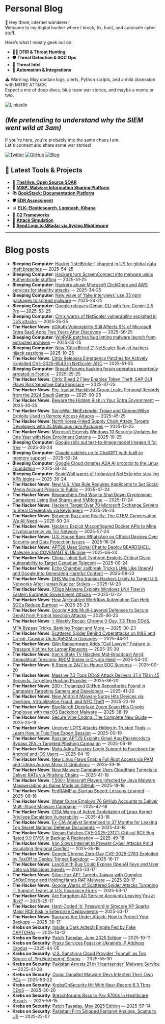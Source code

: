 # Personal Blog

👋 Hey there, internet wanderer!  
Welcome to my digital bunker where I break, fix, hunt, and automate cyber stuff.  

Here’s what I mostly geek out on:

- 🕵️‍♂️ **DFIR & Threat Hunting**  
- 🛡️ **Threat Detection & SOC Ops**  
- 🧠 **Threat Intel**  
- 🤖 **Automation & Integrations**

⚠️ Warning: May contain logs, alerts, Python scripts, and a mild obsession with MITRE ATT&CK.  
Expect a mix of deep dives, blue team war stories, and maybe a meme or two.

[![LinkedIn](https://img.shields.io/badge/LinkedIn-Connect-blue?style=flat&logo=linkedin)](https://www.linkedin.com/in/0xatef)

*(Me pretending to understand why the SIEM went wild at 3am)*  
---  
If you're here, you're probably into the same chaos I am.  
Let's connect and share some war stories!

[![Twitter](https://img.shields.io/badge/Twitter-%400xatef-1DA1F2?style=flat&logo=twitter&logoColor=white)](https://twitter.com/0xatef)
[![GitHub](https://img.shields.io/badge/GitHub-0xAtef-181717?style=flat&logo=github)](https://github.com/0xAtef)
[![Blog](https://img.shields.io/badge/Blog-0xAtef.github.io-orange?style=flat&logo=jekyll)](https://0xatef.github.io)


## 🧰 Latest Tools & Projects

- 🐝 [**TheHive: Open Source SOAR**](https://0xatef.github.io/Projects/#thehive-open-source-soar)  
- 🧬 [**MISP: Malware Information Sharing Platform**](https://0xatef.github.io/Projects/#misp-malware-information-sharing-platform)  
- 📚 [**BookStack: Documentation Platform**](https://0xatef.github.io/Projects/#bookstack-documentation-platform)  
- 🛡️ [**EDR Assessment**](https://0xatef.github.io/Projects/#edr-assessment)  
- 📊 [**ELK: Elasticsearch, Logstash, Kibana**](https://0xatef.github.io/Projects/#elk-elasticsearch-logstash-kibana)  
- 🎯 [**C2 Frameworks**](https://0xatef.github.io/Projects/#c2-frameworks)  
- 🧨 [**Attack Simulation**](https://0xatef.github.io/Projects/#attack-simulation)  
- 🔄 [**Send Logs to QRadar via Syslog Middleware**](https://0xatef.github.io/Projects/#how-to-send-logs-from-an-api-to-qradar-siem-through-syslog-middleware)  

---

# Blog posts
<!-- BLOG-POST-LIST:START -->
- **Bleeping Computer**: [Hacker &#39;IntelBroker&#39; charged in US for global data theft breaches](https://www.bleepingcomputer.com/news/security/british-hacker-intelbroker-charged-with-25m-in-cybercrime-damages/) — 2025-54-25
- **Bleeping Computer**: [Hackers turn ScreenConnect into malware using Authenticode stuffing](https://www.bleepingcomputer.com/news/security/hackers-turn-screenconnect-into-malware-using-authenticode-stuffing/) — 2025-51-25
- **Bleeping Computer**: [Hackers abuse Microsoft ClickOnce and AWS services for stealthy attacks](https://www.bleepingcomputer.com/news/security/oneclik-attacks-use-microsoft-clickonce-and-aws-to-target-energy-sector/) — 2025-34-25
- **Bleeping Computer**: [New wave of ‘fake interviews’ use 35 npm packages to spread malware](https://www.bleepingcomputer.com/news/security/new-wave-of-fake-interviews-use-35-npm-packages-to-spread-malware/) — 2025-24-25
- **Bleeping Computer**: [Google releases Gemini CLI with free Gemini 2.5 Pro](https://www.bleepingcomputer.com/news/artificial-intelligence/google-releases-gemini-cli-with-free-gemini-25-pro/) — 2025-53-25
- **Bleeping Computer**: [Citrix warns of NetScaler vulnerability exploited in DoS attacks](https://www.bleepingcomputer.com/news/security/citrix-warns-of-netscaler-vulnerability-exploited-in-dos-attacks/) — 2025-35-25
- **The Hacker News**: [nOAuth Vulnerability Still Affects 9% of Microsoft Entra SaaS Apps Two Years After Discovery](https://thehackernews.com/2025/06/noauth-vulnerability-still-affects-9-of.html) — 2025-56-25
- **Bleeping Computer**: [WinRAR patches bug letting malware launch from extracted archives](https://www.bleepingcomputer.com/news/security/winrar-patches-bug-letting-malware-launch-from-extracted-archives/) — 2025-55-25
- **Bleeping Computer**: [New &#39;CitrixBleed 2&#39; NetScaler flaw let hackers hijack sessions](https://www.bleepingcomputer.com/news/security/new-citrixbleed-2-netscaler-flaw-let-hackers-hijack-sessions/) — 2025-10-25
- **The Hacker News**: [Citrix Releases Emergency Patches for Actively Exploited CVE-2025-6543 in NetScaler ADC](https://thehackernews.com/2025/06/citrix-releases-emergency-patches-for.html) — 2025-51-25
- **Bleeping Computer**: [BreachForums hacking forum operators reportedly arrested in France](https://www.bleepingcomputer.com/news/security/breachforums-hacking-forum-operators-reportedly-arrested-in-france/) — 2025-25-25
- **The Hacker News**: [Citrix Bleed 2 Flaw Enables Token Theft; SAP GUI Flaws Risk Sensitive Data Exposure](https://thehackernews.com/2025/06/citrix-bleed-2-flaw-enables-token-theft.html) — 2025-37-25
- **The Hacker News**: [Pro-Iranian Hacktivist Group Leaks Personal Records from the 2024 Saudi Games](https://thehackernews.com/2025/06/pro-iranian-hacktivist-group-leaks.html) — 2025-00-25
- **The Hacker News**: [Beware the Hidden Risk in Your Entra Environment](https://thehackernews.com/2025/06/beware-hidden-risk-in-your-entra.html) — 2025-30-25
- **The Hacker News**: [SonicWall NetExtender Trojan and ConnectWise Exploits Used in Remote Access Attacks](https://thehackernews.com/2025/06/sonicwall-netextender-trojan-and.html) — 2025-45-25
- **The Hacker News**: [North Korea-linked Supply Chain Attack Targets Developers with 35 Malicious npm Packages](https://thehackernews.com/2025/06/north-korea-linked-supply-chain-attack.html) — 2025-12-25
- **The Hacker News**: [Microsoft Extends Windows 10 Security Updates for One Year with New Enrollment Options](https://thehackernews.com/2025/06/microsoft-extends-windows-10-security.html) — 2025-10-25
- **Bleeping Computer**: [Google rolls out text-to-image model Imagen 4 for free](https://www.bleepingcomputer.com/news/artificial-intelligence/google-rolls-out-text-to-image-model-imagen-4-for-free/) — 2025-36-24
- **Bleeping Computer**: [Claude catches up to ChatGPT with built-in memory support](https://www.bleepingcomputer.com/news/artificial-intelligence/claude-catches-up-to-chatgpt-with-built-in-memory-support/) — 2025-52-24
- **Bleeping Computer**: [Google Cloud donates A2A AI protocol to the Linux Foundation](https://www.bleepingcomputer.com/news/artificial-intelligence/google-cloud-donates-a2a-ai-protocol-to-the-linux-foundation/) — 2025-34-24
- **Bleeping Computer**: [SonicWall warns of trojanized NetExtender stealing VPN logins](https://www.bleepingcomputer.com/news/security/sonicwall-warns-of-trojanized-netextender-stealing-vpn-logins/) — 2025-36-24
- **The Hacker News**: [New U.S. Visa Rule Requires Applicants to Set Social Media Account Privacy to Public](https://thehackernews.com/2025/06/new-us-visa-rule-requires-applicants-to.html) — 2025-47-24
- **The Hacker News**: [Researchers Find Way to Shut Down Cryptominer Campaigns Using Bad Shares and XMRogue](https://thehackernews.com/2025/06/researchers-find-way-to-shut-down.html) — 2025-17-24
- **The Hacker News**: [Hackers Target Over 70 Microsoft Exchange Servers to Steal Credentials via Keyloggers](https://thehackernews.com/2025/06/hackers-target-65-microsoft-exchange.html) — 2025-26-24
- **The Hacker News**: [Between Buzz and Reality: The CTEM Conversation We All Need](https://thehackernews.com/2025/06/between-buzz-and-reality-ctem.html) — 2025-00-24
- **The Hacker News**: [Hackers Exploit Misconfigured Docker APIs to Mine Cryptocurrency via Tor Network](https://thehackernews.com/2025/06/hackers-exploit-misconfigured-docker.html) — 2025-57-24
- **The Hacker News**: [U.S. House Bans WhatsApp on Official Devices Over Security and Data Protection Issues](https://thehackernews.com/2025/06/us-house-bans-whatsapp-on-official.html) — 2025-16-24
- **The Hacker News**: [APT28 Uses Signal Chat to Deploy BEARDSHELL Malware and COVENANT in Ukraine](https://thehackernews.com/2025/06/apt28-uses-signal-chat-to-deploy.html) — 2025-06-24
- **The Hacker News**: [China-linked Salt Typhoon Exploits Critical Cisco Vulnerability to Target Canadian Telecom](https://thehackernews.com/2025/06/china-linked-salt-typhoon-exploits.html) — 2025-00-24
- **The Hacker News**: [Echo Chamber Jailbreak Tricks LLMs Like OpenAI and Google into Generating Harmful Content](https://thehackernews.com/2025/06/echo-chamber-jailbreak-tricks-llms-like.html) — 2025-58-23
- **The Hacker News**: [DHS Warns Pro-Iranian Hackers Likely to Target U.S. Networks After Iranian Nuclear Strikes](https://thehackernews.com/2025/06/dhs-warns-pro-iranian-hackers-likely-to.html) — 2025-14-23
- **The Hacker News**: [XDigo Malware Exploits Windows LNK Flaw in Eastern European Government Attacks](https://thehackernews.com/2025/06/xdigo-malware-exploits-windows-lnk-flaw.html) — 2025-12-23
- **The Hacker News**: [How AI-Enabled Workflow Automation Can Help SOCs Reduce Burnout](https://thehackernews.com/2025/06/how-ai-enabled-workflow-automation-can.html) — 2025-25-23
- **The Hacker News**: [Google Adds Multi-Layered Defenses to Secure GenAI from Prompt Injection Attacks](https://thehackernews.com/2025/06/google-adds-multi-layered-defenses-to.html) — 2025-46-23
- **The Hacker News**: [⚡ Weekly Recap: Chrome 0-Day, 7.3 Tbps DDoS, MFA Bypass Tricks, Banking Trojan and More](https://thehackernews.com/2025/06/weekly-recap-chrome-0-day-73-tbps-ddos.html) — 2025-30-23
- **The Hacker News**: [Scattered Spider Behind Cyberattacks on M&amp;S and Co-op, Causing Up to $592M in Damages](https://thehackernews.com/2025/06/scattered-spider-behind-cyberattacks-on.html) — 2025-44-21
- **The Hacker News**: [Qilin Ransomware Adds &quot;Call Lawyer&quot; Feature to Pressure Victims for Larger Ransoms](https://thehackernews.com/2025/06/qilin-ransomware-adds-call-lawyer.html) — 2025-35-20
- **The Hacker News**: [Iran&#39;s State TV Hijacked Mid-Broadcast Amid Geopolitical Tensions; $90M Stolen in Crypto Heist](https://thehackernews.com/2025/06/irans-state-tv-hijacked-mid-broadcast.html) — 2025-54-20
- **The Hacker News**: [6 Steps to 24/7 In-House SOC Success](https://thehackernews.com/2025/06/6-steps-to-247-in-house-soc-success.html) — 2025-00-20
- **The Hacker News**: [Massive 7.3 Tbps DDoS Attack Delivers 37.4 TB in 45 Seconds, Targeting Hosting Provider](https://thehackernews.com/2025/06/massive-73-tbps-ddos-attack-delivers.html) — 2025-36-20
- **The Hacker News**: [200+ Trojanized GitHub Repositories Found in Campaign Targeting Gamers and Developers](https://thehackernews.com/2025/06/67-trojanized-github-repositories-found.html) — 2025-41-20
- **The Hacker News**: [New Android Malware Surge Hits Devices via Overlays, Virtualization Fraud, and NFC Theft](https://thehackernews.com/2025/06/new-android-malware-surge-hits-devices.html) — 2025-23-19
- **The Hacker News**: [BlueNoroff Deepfake Zoom Scam Hits Crypto Employee with macOS Backdoor Malware](https://thehackernews.com/2025/06/bluenoroff-deepfake-zoom-scam-hits.html) — 2025-38-19
- **The Hacker News**: [Secure Vibe Coding: The Complete New Guide](https://thehackernews.com/2025/06/secure-vibe-coding-complete-new-guide.html) — 2025-25-19
- **The Hacker News**: [Uncover LOTS Attacks Hiding in Trusted Tools — Learn How in This Free Expert Session](https://thehackernews.com/2025/06/uncover-lots-attacks-hiding-in-trusted.html) — 2025-00-19
- **The Hacker News**: [Russian APT29 Exploits Gmail App Passwords to Bypass 2FA in Targeted Phishing Campaign](https://thehackernews.com/2025/06/russian-apt29-exploits-gmail-app.html) — 2025-06-19
- **The Hacker News**: [Meta Adds Passkey Login Support to Facebook for Android and iOS Users](https://thehackernews.com/2025/06/meta-adds-passkey-login-support-to.html) — 2025-04-19
- **The Hacker News**: [New Linux Flaws Enable Full Root Access via PAM and Udisks Across Major Distributions](https://thehackernews.com/2025/06/new-linux-flaws-enable-full-root-access.html) — 2025-33-19
- **The Hacker News**: [New Malware Campaign Uses Cloudflare Tunnels to Deliver RATs via Phishing Chains](https://thehackernews.com/2025/06/new-malware-campaign-uses-cloudflare.html) — 2025-41-18
- **The Hacker News**: [1,500+ Minecraft Players Infected by Java Malware Masquerading as Game Mods on GitHub](https://thehackernews.com/2025/06/1500-minecraft-players-infected-by-java.html) — 2025-18-18
- **The Hacker News**: [FedRAMP at Startup Speed: Lessons Learned](https://thehackernews.com/2025/06/fedramp-at-startup-speed-lessons-learned.html) — 2025-00-18
- **The Hacker News**: [Water Curse Employs 76 GitHub Accounts to Deliver Multi-Stage Malware Campaign](https://thehackernews.com/2025/06/water-curse-hijacks-76-github-accounts.html) — 2025-47-18
- **The Hacker News**: [CISA Warns of Active Exploitation of Linux Kernel Privilege Escalation Vulnerability](https://thehackernews.com/2025/06/cisa-warns-of-active-exploitation-of.html) — 2025-43-18
- **The Hacker News**: [Ex-CIA Analyst Sentenced to 37 Months for Leaking Top Secret National Defense Documents](https://thehackernews.com/2025/06/ex-cia-analyst-sentenced-to-37-months.html) — 2025-43-18
- **The Hacker News**: [Veeam Patches CVE-2025-23121: Critical RCE Bug Rated 9.9 CVSS in Backup &amp; Replication](https://thehackernews.com/2025/06/veeam-patches-cve-2025-23121-critical.html) — 2025-49-18
- **The Hacker News**: [Iran Slows Internet to Prevent Cyber Attacks Amid Escalating Regional Conflict](https://thehackernews.com/2025/06/iran-restricts-internet-access-to.html) — 2025-35-18
- **The Hacker News**: [Google Chrome Zero-Day CVE-2025-2783 Exploited by TaxOff to Deploy Trinper Backdoor](https://thehackernews.com/2025/06/google-chrome-zero-day-cve-2025-2783.html) — 2025-16-17
- **The Hacker News**: [LangSmith Bug Could Expose OpenAI Keys and User Data via Malicious Agents](https://thehackernews.com/2025/06/langchain-langsmith-bug-let-hackers.html) — 2025-33-17
- **The Hacker News**: [Silver Fox APT Targets Taiwan with Complex Gh0stCringe and HoldingHands RAT Malware](https://thehackernews.com/2025/06/silver-fox-apt-targets-taiwan-with.html) — 2025-28-17
- **The Hacker News**: [Google Warns of Scattered Spider Attacks Targeting IT Support Teams at U.S. Insurance Firms](https://thehackernews.com/2025/06/google-warns-of-scattered-spider.html) — 2025-53-17
- **The Hacker News**: [Are Forgotten AD Service Accounts Leaving You at Risk?](https://thehackernews.com/2025/06/are-forgotten-ad-service-accounts.html) — 2025-25-17
- **The Hacker News**: [Hard-Coded &#39;b&#39; Password in Sitecore XP Sparks Major RCE Risk in Enterprise Deployments](https://thehackernews.com/2025/06/hard-coded-b-password-in-sitecore-xp.html) — 2025-33-17
- **The Hacker News**: [Backups Are Under Attack: How to Protect Your Backups](https://thehackernews.com/2025/06/how-to-protect-your-backups-from-ransomware-attacks.html) — 2025-30-17
- **Krebs on Security**: [Inside a Dark Adtech Empire Fed by Fake CAPTCHAs](https://krebsonsecurity.com/2025/06/inside-a-dark-adtech-empire-fed-by-fake-captchas/) — 2025-14-12
- **Krebs on Security**: [Patch Tuesday, June 2025 Edition](https://krebsonsecurity.com/2025/06/patch-tuesday-june-2025-edition/) — 2025-10-11
- **Krebs on Security**: [Proxy Services Feast on Ukraine’s IP Address Exodus](https://krebsonsecurity.com/2025/06/proxy-services-feast-on-ukraines-ip-address-exodus/) — 2025-44-05
- **Krebs on Security**: [U.S. Sanctions Cloud Provider ‘Funnull’ as Top Source of ‘Pig Butchering’ Scams](https://krebsonsecurity.com/2025/05/u-s-sanctions-cloud-provider-funnull-as-top-source-of-pig-butchering-scams/) — 2025-55-30
- **Krebs on Security**: [Pakistan Arrests 21 in ‘Heartsender’ Malware Service](https://krebsonsecurity.com/2025/05/pakistan-arrests-21-in-heartsender-malware-service/) — 2025-41-28
- **Krebs on Security**: [Oops: DanaBot Malware Devs Infected Their Own PCs](https://krebsonsecurity.com/2025/05/oops-danabot-malware-devs-infected-their-own-pcs/) — 2025-53-22
- **Krebs on Security**: [KrebsOnSecurity Hit With Near-Record 6.3 Tbps DDoS](https://krebsonsecurity.com/2025/05/krebsonsecurity-hit-with-near-record-6-3-tbps-ddos/) — 2025-30-20
- **Krebs on Security**: [Breachforums Boss to Pay $700k in Healthcare Breach](https://krebsonsecurity.com/2025/05/breachforums-boss-to-pay-700k-in-healthcare-breach/) — 2025-56-15
- **Krebs on Security**: [Patch Tuesday, May 2025 Edition](https://krebsonsecurity.com/2025/05/patch-tuesday-may-2025-edition/) — 2025-57-14
- **Krebs on Security**: [Pakistani Firm Shipped Fentanyl Analogs, Scams to US](https://krebsonsecurity.com/2025/05/pakistani-firm-shipped-fentanyl-analogs-scams-to-us/) — 2025-22-07<!-- BLOG-POST-LIST:END -->
